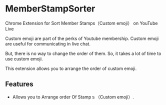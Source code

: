 # MemberStampSorter
Chrome Extension for Sort Member Stamps（Custom emoji） on YouTube Live

Custom emoji are part of the perks of Youtube membership.
Custom emoji are useful for communicating in live chat.

But, there is no way to change the order of them.
So, it takes a lot of time to use custom emoji.

This extension allows you to arrange the order of custom emoji.

## Features

- Allows you to Arrange order Of Stampｓ（Custom emoji）.

